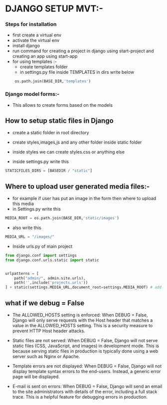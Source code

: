 


# DJANGO SETUP MVT:-


### Steps for installation

- first create a virtual env 
- activate the virtual env
- install django 
- run command for creating a project in django using start-project and creating an app using start-app
- for using templates :-
  - create templates folder 
  - in settings.py file inside TEMPLATES in dirs  write below 
  ```python 
   os.path.join(BASE_DIR,'templates')
  ```


### Django model forms:-

- This allows to create forms based on the models


## How to setup static files in Django 
- create a static folder in root directory
- create styles,images,js and any other folder inside static folder
- inside styles we can create styles.css or anything else

- inside settings.py write this
```python
STATICFILES_DIRS = [BASEDIR / "static"]
```

## Where to upload user generated media files:-

- for example if user has put an image in the form then where to upload this media
- in Settings.py write this
```python 
MEDIA_ROOT = os.path.join(BASE_DIR,'static/images')

```
- also write this 
```python
MEDIA_URL = "/images/"
```

- Inside urls.py of main project
```python 
from django.conf import settings
from django.conf.urls.static import static


urlpatterns = [
    path("admin/", admin.site.urls),
    path('',include('projects.urls'))  
] + static(settings.MEDIA_URL,document_root=settings.MEDIA_ROOT) # add this static behind urlpatterns
```

## what if we debug = False

- The ALLOWED_HOSTS setting is enforced: When DEBUG = False, Django will only serve requests with the Host header that matches a value in the ALLOWED_HOSTS setting. This is a security measure to prevent HTTP Host header attacks.

- Static files are not served: When DEBUG = False, Django will not serve static files (CSS, JavaScript, and images) in development mode. This is because serving static files in production is typically done using a web server such as Nginx or Apache.

- Template errors are not displayed: When DEBUG = False, Django will not display template syntax errors to the end-users. Instead, a generic error page will be displayed.

- E-mail is sent on errors: When DEBUG = False, Django will send an email to the site administrators with details of the error, including a full stack trace. This is a helpful feature for debugging errors in production.

























